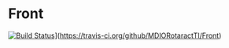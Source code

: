 # Front
<!-- Status do TravisCI -->
[![Build Status](https://travis-ci.org/MDIORotaractTI/Front.svg?branch=master)](https://travis-ci.org/MDIORotaractTI/Front)](https://travis-ci.org/github/MDIORotaractTI/Front)
